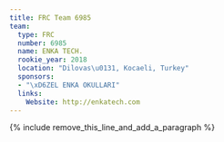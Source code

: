 ```yaml
---
title: FRC Team 6985
team:
  type: FRC
  number: 6985
  name: ENKA TECH.
  rookie_year: 2018
  location: "Dilovas\u0131, Kocaeli, Turkey"
  sponsors:
  - "\xD6ZEL ENKA OKULLARI"
  links:
    Website: http://enkatech.com
---
```


{% include remove_this_line_and_add_a_paragraph %}